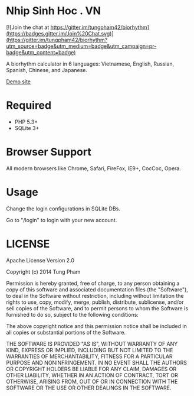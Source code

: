 Nhip Sinh Hoc . VN
=========

[![Join the chat at https://gitter.im/tungpham42/biorhythm](https://badges.gitter.im/Join%20Chat.svg)](https://gitter.im/tungpham42/biorhythm?utm_source=badge&utm_medium=badge&utm_campaign=pr-badge&utm_content=badge)

A biorhythm calculator in 6 languages: Vietnamese, English, Russian, Spanish, Chinese, and Japanese.

[Demo site](http://nhipsinhhoc.vn)

Required
========

 - PHP 5.3+
 - SQLite 3+
 
Browser Support
===============

All modern browsers like Chrome, Safari, FireFox, IE9+, CocCoc, Opera.

Usage
=====
Change the login configurations in SQLite DBs.

Go to "/login" to login with your new account.

LICENSE
=======
Apache License Version 2.0

Copyright (c) 2014 Tung Pham

Permission is hereby granted, free of charge, to any person obtaining a copy
of this software and associated documentation files (the "Software"), to deal
in the Software without restriction, including without limitation the rights
to use, copy, modify, merge, publish, distribute, sublicense, and/or sell
copies of the Software, and to permit persons to whom the Software is
furnished to do so, subject to the following conditions:

The above copyright notice and this permission notice shall be included in all
copies or substantial portions of the Software.

THE SOFTWARE IS PROVIDED "AS IS", WITHOUT WARRANTY OF ANY KIND, EXPRESS OR
IMPLIED, INCLUDING BUT NOT LIMITED TO THE WARRANTIES OF MERCHANTABILITY,
FITNESS FOR A PARTICULAR PURPOSE AND NONINFRINGEMENT. IN NO EVENT SHALL THE
AUTHORS OR COPYRIGHT HOLDERS BE LIABLE FOR ANY CLAIM, DAMAGES OR OTHER
LIABILITY, WHETHER IN AN ACTION OF CONTRACT, TORT OR OTHERWISE, ARISING FROM,
OUT OF OR IN CONNECTION WITH THE SOFTWARE OR THE USE OR OTHER DEALINGS IN THE
SOFTWARE.